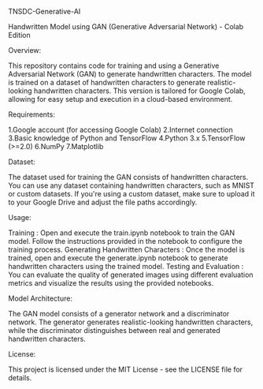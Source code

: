 TNSDC-Generative-AI

Handwritten Model using GAN (Generative Adversarial Network) - Colab Edition

Overview:

This repository contains code for training and using a Generative Adversarial Network (GAN) to generate handwritten characters. The model is trained on a dataset of handwritten characters to generate realistic-looking handwritten characters. This version is tailored for Google Colab, allowing for easy setup and execution in a cloud-based environment.

Requirements:

1.Google account (for accessing Google Colab)
2.Internet connection
3.Basic knowledge of Python and TensorFlow
4.Python 3.x
5.TensorFlow (>=2.0)
6.NumPy
7.Matplotlib

Dataset: 

The dataset used for training the GAN consists of handwritten characters. You can use any dataset containing handwritten characters, such as MNIST or custom datasets. If you're using a custom dataset, make sure to upload it to your Google Drive and adjust the file paths accordingly.

Usage:

Training : Open and execute the train.ipynb notebook to train the GAN model. Follow the instructions provided in the notebook to configure the training process.
Generating Handwritten Characters : Once the model is trained, open and execute the generate.ipynb notebook to generate handwritten characters using the trained model.
Testing and Evaluation : You can evaluate the quality of generated images using different evaluation metrics and visualize the results using the provided notebooks.

Model Architecture:

The GAN model consists of a generator network and a discriminator network. The generator generates realistic-looking handwritten characters, while the discriminator distinguishes between real and generated handwritten characters.

License:

This project is licensed under the MIT License - see the LICENSE file for details.
